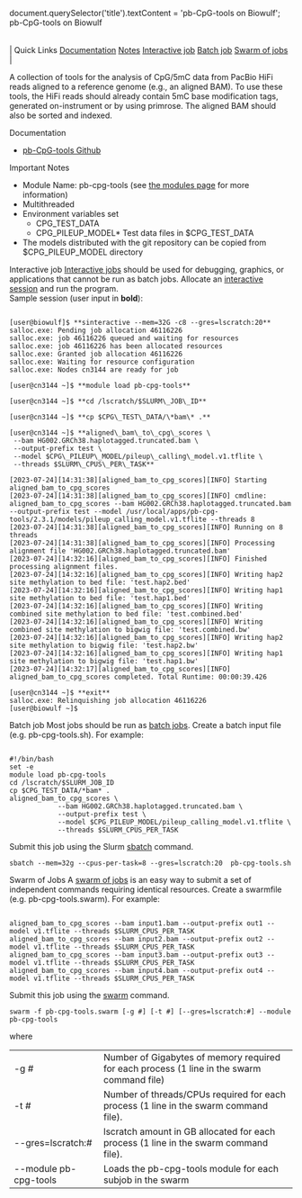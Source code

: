 

document.querySelector('title').textContent = 'pb-CpG-tools on Biowulf';
pb-CpG-tools on Biowulf


|  |
| --- |
| 
Quick Links
[Documentation](#doc)
[Notes](#notes)
[Interactive job](#int) 
[Batch job](#sbatch) 
[Swarm of jobs](#swarm) 
 |



A collection of tools for the analysis of CpG/5mC data from PacBio HiFi reads aligned to a reference genome (e.g., an aligned BAM). To use these tools, the HiFi reads should already contain 5mC base modification tags, generated on-instrument or by using primrose. The aligned BAM should also be sorted and indexed.



Documentation
* [pb-CpG-tools Github](https://github.com/PacificBiosciences/pb-CpG-tools)


Important Notes
* Module Name: pb-cpg-tools (see [the modules page](/apps/modules.html) for more information)
* Multithreaded
* Environment variables set 
	+ CPG\_TEST\_DATA
	+ CPG\_PILEUP\_MODEL* Test data files in $CPG\_TEST\_DATA
* The models distributed with the git repository can be copied from $CPG\_PILEUP\_MODEL directory



Interactive job
[Interactive jobs](/docs/userguide.html#int) should be used for debugging, graphics, or applications that cannot be run as batch jobs.
Allocate an [interactive session](/docs/userguide.html#int) and run the program.   
Sample session (user input in **bold**):



```

[user@biowulf]$ **sinteractive --mem=32G -c8 --gres=lscratch:20**
salloc.exe: Pending job allocation 46116226
salloc.exe: job 46116226 queued and waiting for resources
salloc.exe: job 46116226 has been allocated resources
salloc.exe: Granted job allocation 46116226
salloc.exe: Waiting for resource configuration
salloc.exe: Nodes cn3144 are ready for job

[user@cn3144 ~]$ **module load pb-cpg-tools**

[user@cn3144 ~]$ **cd /lscratch/$SLURM\_JOB\_ID**

[user@cn3144 ~]$ **cp $CPG\_TEST\_DATA/\*bam\* .**

[user@cn3144 ~]$ **aligned\_bam\_to\_cpg\_scores \
 --bam HG002.GRCh38.haplotagged.truncated.bam \
 --output-prefix test \
 --model $CPG\_PILEUP\_MODEL/pileup\_calling\_model.v1.tflite \
 --threads $SLURM\_CPUS\_PER\_TASK**

[2023-07-24][14:31:38][aligned_bam_to_cpg_scores][INFO] Starting aligned_bam_to_cpg_scores
[2023-07-24][14:31:38][aligned_bam_to_cpg_scores][INFO] cmdline: aligned_bam_to_cpg_scores --bam HG002.GRCh38.haplotagged.truncated.bam --output-prefix test --model /usr/local/apps/pb-cpg-tools/2.3.1/models/pileup_calling_model.v1.tflite --threads 8
[2023-07-24][14:31:38][aligned_bam_to_cpg_scores][INFO] Running on 8 threads
[2023-07-24][14:31:38][aligned_bam_to_cpg_scores][INFO] Processing alignment file 'HG002.GRCh38.haplotagged.truncated.bam'
[2023-07-24][14:32:16][aligned_bam_to_cpg_scores][INFO] Finished processing alignment files.
[2023-07-24][14:32:16][aligned_bam_to_cpg_scores][INFO] Writing hap2 site methylation to bed file: 'test.hap2.bed'
[2023-07-24][14:32:16][aligned_bam_to_cpg_scores][INFO] Writing hap1 site methylation to bed file: 'test.hap1.bed'
[2023-07-24][14:32:16][aligned_bam_to_cpg_scores][INFO] Writing combined site methylation to bed file: 'test.combined.bed'
[2023-07-24][14:32:16][aligned_bam_to_cpg_scores][INFO] Writing combined site methylation to bigwig file: 'test.combined.bw'
[2023-07-24][14:32:16][aligned_bam_to_cpg_scores][INFO] Writing hap2 site methylation to bigwig file: 'test.hap2.bw'
[2023-07-24][14:32:16][aligned_bam_to_cpg_scores][INFO] Writing hap1 site methylation to bigwig file: 'test.hap1.bw'
[2023-07-24][14:32:17][aligned_bam_to_cpg_scores][INFO] aligned_bam_to_cpg_scores completed. Total Runtime: 00:00:39.426

[user@cn3144 ~]$ **exit**
salloc.exe: Relinquishing job allocation 46116226
[user@biowulf ~]$

```


Batch job
Most jobs should be run as [batch jobs](/docs/userguide.html#submit).
Create a batch input file (e.g. pb-cpg-tools.sh). For example:



```

#!/bin/bash
set -e
module load pb-cpg-tools
cd /lscratch/$SLURM_JOB_ID
cp $CPG_TEST_DATA/*bam* .
aligned_bam_to_cpg_scores \
            --bam HG002.GRCh38.haplotagged.truncated.bam \
            --output-prefix test \
            --model $CPG_PILEUP_MODEL/pileup_calling_model.v1.tflite \
            --threads $SLURM_CPUS_PER_TASK

```

Submit this job using the Slurm [sbatch](/docs/userguide.html) command.



```
sbatch --mem=32g --cpus-per-task=8 --gres=lscratch:20  pb-cpg-tools.sh
```

Swarm of Jobs 
A [swarm of jobs](/apps/swarm.html) is an easy way to submit a set of independent commands requiring identical resources.
Create a swarmfile (e.g. pb-cpg-tools.swarm). For example:



```

aligned_bam_to_cpg_scores --bam input1.bam --output-prefix out1 --model v1.tflite --threads $SLURM_CPUS_PER_TASK
aligned_bam_to_cpg_scores --bam input2.bam --output-prefix out2 --model v1.tflite --threads $SLURM_CPUS_PER_TASK
aligned_bam_to_cpg_scores --bam input3.bam --output-prefix out3 --model v1.tflite --threads $SLURM_CPUS_PER_TASK
aligned_bam_to_cpg_scores --bam input4.bam --output-prefix out4 --model v1.tflite --threads $SLURM_CPUS_PER_TASK

```

Submit this job using the [swarm](/apps/swarm.html) command.



```
swarm -f pb-cpg-tools.swarm [-g #] [-t #] [--gres=lscratch:#] --module pb-cpg-tools
```

where


|  |  |
| --- | --- |
| -g *#* | Number of Gigabytes of memory required for each process (1 line in the swarm command file) |
| -t *#* | Number of threads/CPUs required for each process (1 line in the swarm command file). |
| --gres=lscratch:# | lscratch amount in GB allocated for each process (1 line in the swarm command file). |
| --module pb-cpg-tools | Loads the pb-cpg-tools module for each subjob in the swarm |








